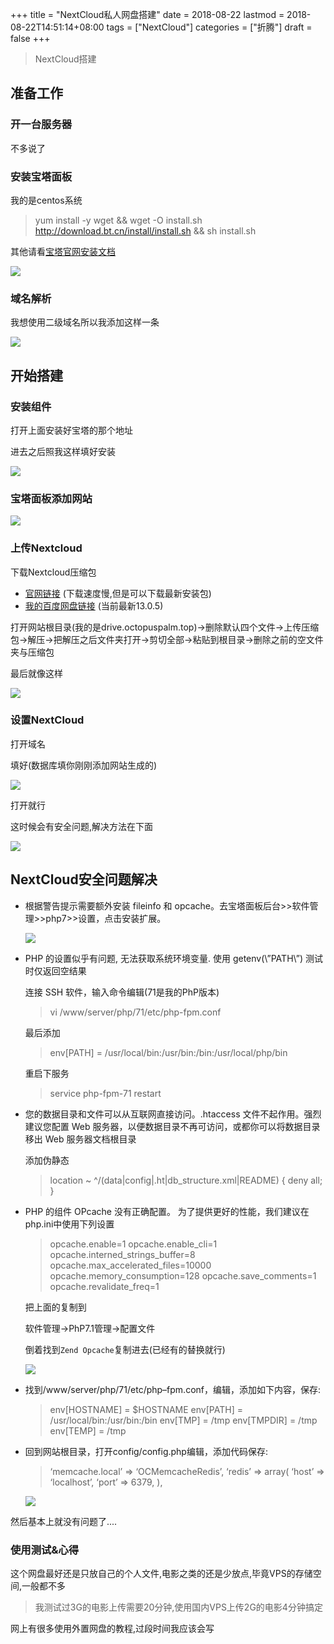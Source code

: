 +++
title = "NextCloud私人网盘搭建"
date = 2018-08-22
lastmod = 2018-08-22T14:51:14+08:00
tags = ["NextCloud"]
categories = ["折腾"]
draft = false
+++

> NextCloud搭建

<!--more-->

## 准备工作
### 开一台服务器
不多说了
### 安装宝塔面板
我的是centos系统

> yum install -y wget && wget -O install.sh http://download.bt.cn/install/install.sh && sh install.sh

其他请看[宝塔官网安装文档](https://www.bt.cn/bbs/thread-1186-1-1.html)

![](https://graph-bed-1256708472.cos.ap-chengdu.myqcloud.com/2.png)

### 域名解析
我想使用二级域名所以我添加这样一条

![](https://graph-bed-1256708472.cos.ap-chengdu.myqcloud.com/1.png)

## 开始搭建

### 安装组件
打开上面安装好宝塔的那个地址

进去之后照我这样填好安装

![](https://graph-bed-1256708472.cos.ap-chengdu.myqcloud.com/3.png)

### 宝塔面板添加网站

![](https://graph-bed-1256708472.cos.ap-chengdu.myqcloud.com/4.png)

### 上传Nextcloud

下载Nextcloud压缩包
- [官网链接]()  (下载速度慢,但是可以下载最新安装包)
- [我的百度网盘链接](https://pan.baidu.com/s/1BaapbonsT0SpgMh2BWVsAw)
(当前最新13.0.5)

打开网站根目录(我的是drive.octopuspalm.top)->删除默认四个文件->上传压缩包->解压->把解压之后文件夹打开->剪切全部->粘贴到根目录->删除之前的空文件夹与压缩包

最后就像这样

![](https://graph-bed-1256708472.cos.ap-chengdu.myqcloud.com/5.png)

### 设置NextCloud

打开域名

填好(数据库填你刚刚添加网站生成的)

![](https://graph-bed-1256708472.cos.ap-chengdu.myqcloud.com/6.png)

打开就行

这时候会有安全问题,解决方法在下面

![](https://graph-bed-1256708472.cos.ap-chengdu.myqcloud.com/7.png)

## NextCloud安全问题解决

- 根据警告提示需要额外安装 fileinfo 和 opcache。去宝塔面板后台>>软件管理>>php7>>设置，点击安装扩展。

  ![](https://graph-bed-1256708472.cos.ap-chengdu.myqcloud.com/9.png)

- PHP 的设置似乎有问题, 无法获取系统环境变量. 使用 getenv(\”PATH\”) 测试时仅返回空结果

  连接 SSH 软件，输入命令编辑(71是我的PhP版本)

  > vi /www/server/php/71/etc/php-fpm.conf

  最后添加

  > env[PATH] = /usr/local/bin:/usr/bin:/bin:/usr/local/php/bin

  重启下服务

  > service php-fpm-71 restart

- 您的数据目录和文件可以从互联网直接访问。.htaccess 文件不起作用。强烈建议您配置 Web 服务器，以便数据目录不再可访问，或都你可以将数据目录移出 Web 服务器文档根目录

  添加伪静态

  > location
  ~ ^/(data|config|.ht|db_structure.xml|README) {
  deny all;
  }

- PHP 的组件 OPcache 没有正确配置。 为了提供更好的性能，我们建议在 php.ini中使用下列设置

  > opcache.enable=1
  opcache.enable_cli=1
  opcache.interned_strings_buffer=8
  opcache.max_accelerated_files=10000
  opcache.memory_consumption=128
  opcache.save_comments=1
  opcache.revalidate_freq=1

  把上面的复制到

  软件管理->PhP7.1管理->配置文件

  倒着找到`Zend Opcache`复制进去(已经有的替换就行)

  ![](https://graph-bed-1256708472.cos.ap-chengdu.myqcloud.com/10.png)

- 找到/www/server/php/71/etc/php–fpm.conf，编辑，添加如下内容，保存:
  
  > env[HOSTNAME] = $HOSTNAME
  env[PATH] = /usr/local/bin:/usr/bin:/bin
  env[TMP] = /tmp
  env[TMPDIR] = /tmp
  env[TEMP] = /tmp

- 回到网站根目录，打开config/config.php编辑，添加代码保存:

  > ‘memcache.local’ => ‘OCMemcacheRedis’,
  ‘redis’ => array(
  ‘host’ => ‘localhost’,
  ‘port’ => 6379,
  ),

  ![](https://graph-bed-1256708472.cos.ap-chengdu.myqcloud.com/11.png)

然后基本上就没有问题了....

### 使用测试&心得

这个网盘最好还是只放自己的个人文件,电影之类的还是少放点,毕竟VPS的存储空间,一般都不多

> 我测试过3G的电影上传需要20分钟,使用国内VPS上传2G的电影4分钟搞定

网上有很多使用外置网盘的教程,过段时间我应该会写
